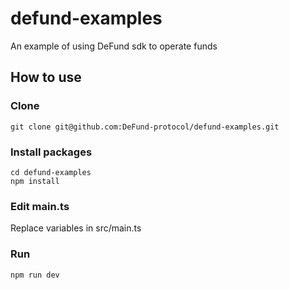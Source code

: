 # defund-examples
 An example of using DeFund sdk to operate funds

## How to use

### Clone
```shell
git clone git@github.com:DeFund-protocol/defund-examples.git
```

### Install packages
```shell
cd defund-examples
npm install
```
### Edit main.ts

Replace variables in src/main.ts

### Run
```
npm run dev
```